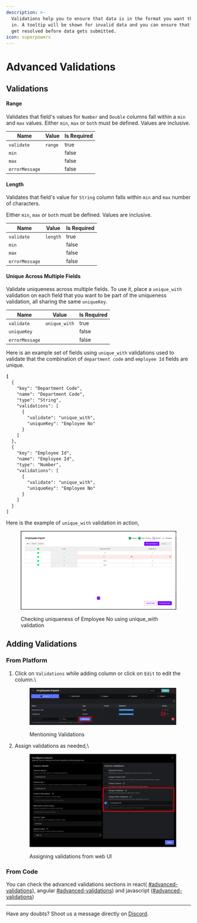 ```yaml
---
description: >-
  Validations help you to ensure that data is in the format you want them to be
  in. A tooltip will be shown for invalid data and you can ensure that errors
  get resolved before data gets submitted.
icon: superpowers
---
```


# Advanced Validations

## Validations

#### Range

Validates that field's values for `Number` and `Double` columns fall within a `min` and `max` values. Either `min`, `max` or `both` must be defined. Values are inclusive.

<table><thead><tr><th>Name</th><th>Value</th><th data-type="checkbox">Is Required</th></tr></thead><tbody><tr><td><code>validate</code></td><td><code>range</code></td><td>true</td></tr><tr><td><code>min</code></td><td></td><td>false</td></tr><tr><td><code>max</code></td><td></td><td>false</td></tr><tr><td><code>errorMessage</code></td><td></td><td>false</td></tr></tbody></table>

#### Length

Validates that field's value for `String` column falls within `min` and `max` number of characters.

Either `min`, `max` or `both` must be defined. Values are inclusive.

<table><thead><tr><th>Name</th><th>Value</th><th data-type="checkbox">Is Required</th></tr></thead><tbody><tr><td><code>validate</code></td><td><code>length</code></td><td>true</td></tr><tr><td><code>min</code></td><td></td><td>false</td></tr><tr><td><code>max</code></td><td></td><td>false</td></tr><tr><td><code>errorMessage</code></td><td></td><td>false</td></tr></tbody></table>

#### Unique Across Multiple Fields

Validate uniqueness across multiple fields. To use it, place a `unique_with` validation on each field that you want to be part of the uniqueness validation, all sharing the same `uniqueKey`.

<table><thead><tr><th>Name</th><th>Value</th><th data-type="checkbox">Is Required</th></tr></thead><tbody><tr><td><code>validate</code></td><td><code>unique_with</code></td><td>true</td></tr><tr><td><code>uniqueKey</code></td><td></td><td>false</td></tr><tr><td><code>errorMessage</code></td><td></td><td>false</td></tr></tbody></table>

Here is an example set of fields using `unique_with` validations used to validate that the combination of `department code` and `employee Id`   fields are unique.

<pre class="language-json"><code class="lang-json"><strong>[
</strong>  {
    "key": "Department Code",
    "name": "Department Code",
    "type": "String",
    "validations": [
      {
        "validate": "unique_with",
        "uniqueKey": "Employee No"
      }
    ]
  },
  {
    "key": "Employee Id",
    "name": "Employee Id",
    "type": "Number",
    "validations": [
      {
        "validate": "unique_with",
        "uniqueKey": "Employee No"
      }
    ]
  }
]
</code></pre>

Here is the example of `unique_with` validation in action,

<figure><img src="../.gitbook/assets/image (71).png" alt=""><figcaption><p>Checking uniqueness of Employee No using unique_with validation</p></figcaption></figure>

## Adding Validations

### From Platform

1.  Click on `Validations` while adding column or click on `Edit` to edit the column.\


    <figure><img src="../.gitbook/assets/image (72).png" alt=""><figcaption><p>Mentioning Validations</p></figcaption></figure>
2.  Assign validations as needed,\


    <figure><img src="../.gitbook/assets/image (74).png" alt=""><figcaption><p>Assigning validations from web UI</p></figcaption></figure>

### From Code

You can check the advanced validations sections in react( [#advanced-validations](../importer/react-embed.md#advanced-validations "mention")), angular [#advanced-validations](../importer/angular-embed.md#advanced-validations "mention")) and javascript ([#advanced-validations](../importer/html-js-embed.md#advanced-validations "mention"))

***

Have any doubts? Shoot us a message directly on [Discord](https://discord.impler.io).
